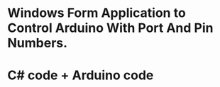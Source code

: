 # Windows Form Application to Control Arduino With Port And Pin Numbers.
# C# code + Arduino code   
 
